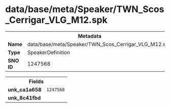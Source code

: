 <h1>data/base/meta/Speaker/TWN_Scos_Cerrigar_VLG_M12.spk</h1><table><tr><th colspan="100%">Metadata</th></tr><tr><td><b>Name</b></td><td>data/base/meta/Speaker/TWN_Scos_Cerrigar_VLG_M12.spk</td></tr><tr><td><b>Type</b></td><td>SpeakerDefinition</td></tr><tr><td><b>SNO ID</b></td><td>1247568</td></tr></table>

<table><tr><th colspan="100%">Fields</th></tr><tr><td><b>unk_ca1a658</b></td><td><code>1247568</code></td></tr><tr><td><b>unk_8c41fbd</b></td><td></td></tr></table>

